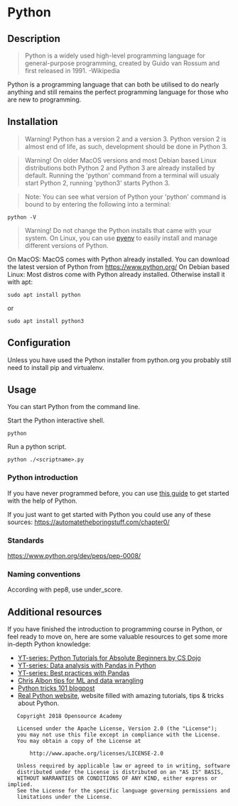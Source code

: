 # Python

## Description
> Python is a widely used high-level programming language for general-purpose programming, created by Guido van Rossum and first released in 1991. -Wikipedia

Python is a programming language that can both be utilised to do nearly anything and still remains the perfect programming language for those who are new to programming.

## Installation

> Warning! Python has a version 2 and a version 3. Python version 2 is almost end of life, as such, development should be done in Python 3.

> Warning! On older MacOS versions and most Debian based Linux distributions both Python 2 and Python 3 are already installed by default. Running the 'python' command from a terminal will usualy start Python 2, running 'python3' starts Python 3.

> Note: You can see what version of Python your 'python' command is bound to by entering the following into a terminal:
```
python -V
```

> Warning! Do not change the Python installs that came with your system. On Linux, you can use [pyenv](https://github.com/pyenv/pyenv) to easily install and manage different versions of Python.

On MacOS: MacOS comes with Python already installed. You can download the latest version of Python from https://www.python.org/
On Debian based Linux: Most distros come with Python already installed. Otherwise install it with apt:
```
sudo apt install python
```
or
```
sudo apt install python3
```

## Configuration
Unless you have used the Python installer from python.org you probably still need to install pip and virtualenv. 

## Usage

You can start Python from the command line.

Start the Python interactive shell.
```
python
```
Run a python script.
```
python ./<scriptname>.py
```

### Python introduction
If you have never programmed before, you can use [this guide](https://github.com/Opensource-Academy/programming/blob/master/101_introduction_to_programming_with_python.md) to get started with the help of Python.

If you just want to get started with Python you could use any of these sources:
https://automatetheboringstuff.com/chapter0/  

### Standards
https://www.python.org/dev/peps/pep-0008/

### Naming conventions
According with pep8, use under_score.

## Additional resources
If you have finished the introduction to programming course in Python, or feel ready to move on, here are some valuable resources to get some more in-depth Python knowledge:
- [YT-series: Python Tutorials for Absolute Beginners by CS Dojo](https://www.youtube.com/playlist?list=PLBZBJbE_rGRWeh5mIBhD-hhDwSEDxogDg) 
- [YT-series: Data analysis with Pandas in Python](https://www.youtube.com/playlist?list=PL5-da3qGB5ICCsgW1MxlZ0Hq8LL5U3u9y)
- [YT-series: Best practices with Pandas](https://www.youtube.com/playlist?list=PL5-da3qGB5IBITZj_dYSFqnd_15JgqwA6) 
- [Chris Albon tips for ML and data wrangling](https://chrisalbon.com/)
- [Python tricks 101 blogpost](https://hackernoon.com/python-tricks-101-2836251922e0)
- [Real Python website](https://realpython.com/), website filled with amazing tutorials, tips & tricks about Python. 
```
   Copyright 2018 Opensource Academy

   Licensed under the Apache License, Version 2.0 (the "License");
   you may not use this file except in compliance with the License.
   You may obtain a copy of the License at

       http://www.apache.org/licenses/LICENSE-2.0

   Unless required by applicable law or agreed to in writing, software
   distributed under the License is distributed on an "AS IS" BASIS,
   WITHOUT WARRANTIES OR CONDITIONS OF ANY KIND, either express or implied.
   See the License for the specific language governing permissions and
   limitations under the License.
```

